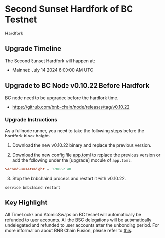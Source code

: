 # Second Sunset Hardfork of BC Testnet

<div class="doc-announce-info">
    <span class="version-tag">Hardfork</span>
</div>

## Upgrade Timeline

The Second Sunset Hardfork will happen at:

- Mainnet: July 14 2024 6:00:00 AM UTC

## Upgrade to BC Node v0.10.22 Before Hardfork

BC node need to be upgraded before the hardfork time.

- https://github.com/bnb-chain/node/releases/tag/v0.10.22

### Upgrade Instructions

As a fullnode runner, you need to take the following steps before the hardfork block height.

1) Download the new v0.10.22 binary and replace the previous version.

2) Download the new config
   file [app.toml](https://github.com/bnb-chain/node/releases/download/v0.10.22/mainnet_config.zip) to replace the
   previous version or add the following under the [upgrade] module of `app.toml`.

```toml
SecondSunsetHeight = 378062790
```

3) Stop the bnbchaind process and restart it with v0.10.22.

```shell
service bnbchaind restart
```

## Key Highlight

All TimeLocks and AtomicSwaps on BC tesnet will automatically be refunded to user accounts.
All the BSC delegations will be automatically undelegated and refunded to user accounts after the unbonding period.
For more information about BNB Chain Fusion, please refer to [this](https://www.bnbchain.org/en/bnb-chain-fusion).